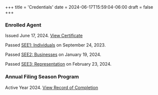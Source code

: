 +++
title = 'Credentials'
date = 2024-06-17T15:59:04-06:00
draft = false
+++

### Enrolled Agent

Issued June 17, 2024. [View Certificate](https://drive.google.com/file/d/1KToUjqLX1p2V1eM75sMNk3hoGtxrjGr9/view?usp=share_link)

Passed [SEE1: Individuals](https://scorereports.prometric.com/D6PLQHYGGQCQD3JMRBRFX5NVXM3XLZSQ) on September 24, 2023.

Passed [SEE2: Businesses](https://scorereports.prometric.com/V4WM7HR4YTTQD3JMRBRFX5NVXM3XLZSQ) on January 19, 2024.

Passed [SEE3: Representation](https://scorereports.prometric.com/T2HDTP6GSSDQD3JMRBRFX5NVXM3XLZSQ) on February 23, 2024.

### Annual Filing Season Program

Active Year 2024. [View Record of Completion](https://drive.google.com/file/d/1it1B5Exvn8Mew-vkddPjm09tVaWgoYnC/view?usp=share_link)